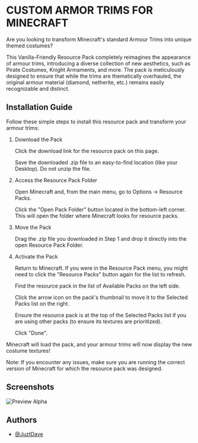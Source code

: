 # CUSTOM ARMOR TRIMS FOR MINECRAFT

Are you looking to transform Minecraft's standard Armour Trims into unique themed costumes?

This Vanilla-Friendly Resource Pack completely reimagines the appearance of armour trims, introducing a diverse collection of new aesthetics, such as Pirate Costumes, Knight Armaments, and more. 
The pack is meticulously designed to ensure that while the trims are thematically overhauled, the original armour material (diamond, netherite, etc.) remains easily recognizable and distinct.



## Installation Guide

Follow these simple steps to install this resource pack and transform your armour trims:

1. Download the Pack

    Click the download link for the resource pack on this page.

    Save the downloaded .zip file to an easy-to-find location (like your Desktop). Do not unzip the file.

2. Access the Resource Pack Folder

    Open Minecraft and, from the main menu, go to Options → Resource Packs.

    Click the "Open Pack Folder" button located in the bottom-left corner. This will open the folder where Minecraft looks for resource packs.

3. Move the Pack

    Drag the .zip file you downloaded in Step 1 and drop it directly into the open Resource Pack Folder.

4. Activate the Pack

    Return to Minecraft. If you were in the Resource Pack menu, you might need to click the "Resource Packs" button again for the list to refresh.

    Find the resource pack in the list of Available Packs on the left side.

    Click the arrow icon on the pack's thumbnail to move it to the Selected Packs list on the right.

    Ensure the resource pack is at the top of the Selected Packs list if you are using other packs (to ensure its textures are prioritized).

    Click "Done".

Minecraft will load the pack, and your armour trims will now display the new costume textures!

Note: If you encounter any issues, make sure you are running the correct version of Minecraft for which the resource pack was designed.
## Screenshots

![Preview Alpha](https://github.com/JuztDave6766/my-custom-trim-armors/assets/156694492/883d9ef7-9dae-4004-9816-7fc744dd364d)




## Authors

- [@JuztDave](https://github.com/JuztDave6766)

